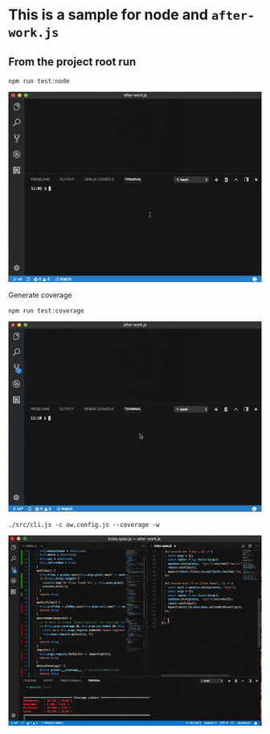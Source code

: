 # This is a sample for node and `after-work.js`

## From the project root run

```shell
npm run test:node
```

![](./node.gif)

Generate coverage

```shell
npm run test:coverage
```

![](./node-coverage.gif)

```shell
./src/cli.js -c aw.config.js --coverage -w
```

![](./node-coverage-watch.gif)
